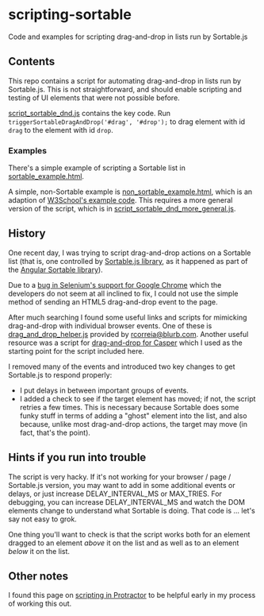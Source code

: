 # scripting-sortable
Code and examples for scripting drag-and-drop in lists run by Sortable.js

## Contents

This repo contains a script for automating drag-and-drop in lists run by Sortable.js. This is not straightforward, and should enable scripting and testing of UI elements that were not possible before.

[script_sortable_dnd.js](./script_sortable_dnd.js) contains the key code. Run `triggerSortableDragAndDrop('#drag', '#drop');` to drag element with id `drag` to the element with id `drop`.

### Examples

There's a simple example of scripting a Sortable list in [sortable_example.html](./sortable_example.html).

A simple, non-Sortable example is [non_sortable_example.html](./non_sortable_example.html), which is an adaption of [W3School's example code](https://www.w3schools.com/html/tryit.asp?filename=tryhtml5_draganddrop). This requires a more general version of the script, which is in [script_sortable_dnd_more_general.js](./script_sortable_dnd_more_general.js).

## History

One recent day, I was trying to script drag-and-drop actions on a Sortable list (that is, one controlled by [Sortable.js library](https://github.com/RubaXa/Sortable), as it happened as part of the [Angular Sortable library](https://github.com/a5hik/ng-sortable)).

Due to a [bug in Selenium's support for Google Chrome](https://github.com/seleniumhq/selenium-google-code-issue-archive/issues/3604) which the developers do not seem at all inclined to fix, I could not use the simple method of sending an HTML5 drag-and-drop event to the page.

After much searching I found some useful links and scripts for mimicking drag-and-drop with individual browser events. One of these is [drag_and_drop_helper.js](https://storage.googleapis.com/google-code-attachments/selenium/issue-3604/comment-4/drag_and_drop_helper.js) provided by rcorreia@blurb.com. Another useful resource was a script for [drag-and-drop for Casper](https://ghostinspector.com/blog/simulate-drag-and-drop-javascript-casperjs/) which I used as the starting point for the script included here.

I removed many of the events and introduced two key changes to get Sortable.js to respond properly:

* I put delays in between important groups of events.
* I added a check to see if the target element has moved; if not, the script retries a few times. This is necessary because Sortable does some funky stuff in terms of adding a "ghost" element into the list, and also because, unlike most drag-and-drop actions, the target may move (in fact, that's the point).

## Hints if you run into trouble

The script is very hacky. If it's not working for your browser / page / Sortable.js version, you may want to add in some additional events or delays, or just increase DELAY_INTERVAL_MS or MAX_TRIES. For debugging, you can increase DELAY_INTERVAL_MS and watch the DOM elements change to understand what Sortable is doing. That code is ... let's say not easy to grok.

One thing you'll want to check is that the script works both for an element dragged to an element *above* it on the list and as well as to an element *below* it on the list.

## Other notes

I found this page on [scripting in Protractor](http://labs.criteo.com/2016/06/1315-2/) to be helpful early in my process of working this out.
